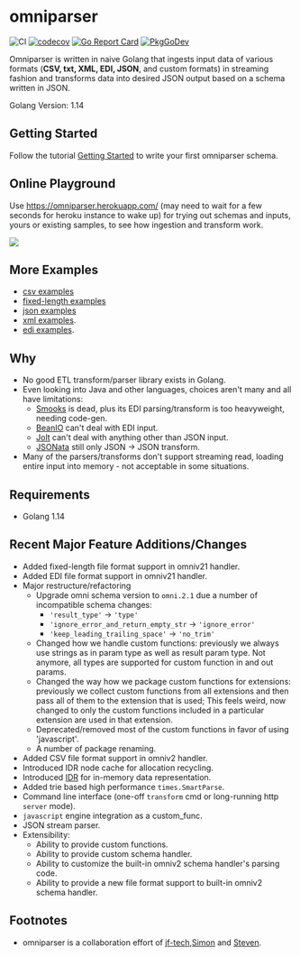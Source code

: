 # omniparser
![CI](https://github.com/jf-tech/omniparser/workflows/CI/badge.svg)
[![codecov](https://codecov.io/gh/jf-tech/omniparser/branch/master/graph/badge.svg)](https://codecov.io/gh/jf-tech/omniparser)
[![Go Report Card](https://goreportcard.com/badge/github.com/jf-tech/omniparser)](https://goreportcard.com/report/github.com/jf-tech/omniparser)
[![PkgGoDev](https://pkg.go.dev/badge/github.com/jf-tech/omniparser)](https://pkg.go.dev/github.com/jf-tech/omniparser)

Omniparser is written in naive Golang that ingests input data of various formats (**CSV, txt, XML, EDI, JSON**, and
custom formats) in streaming fashion and transforms data into desired JSON output based on a schema written in JSON.

Golang Version: 1.14

## Getting Started

Follow the tutorial [Getting Started](./doc/gettingstarted.md) to write your first omniparser schema.

## Online Playground

Use https://omniparser.herokuapp.com/ (may need to wait for a few seconds for heroku instance to wake up)
for trying out schemas and inputs, yours or existing samples, to see how ingestion and transform work.

![](./cli/cmd/web/playground-demo.gif)

## More Examples
- [csv examples](extensions/omniv21/samples/csv)
- [fixed-length examples](extensions/omniv21/samples/fixedlength)
- [json examples](extensions/omniv21/samples/json)
- [xml examples](extensions/omniv21/samples/xml).
- [edi examples](extensions/omniv21/samples/edi).

## Why
- No good ETL transform/parser library exists in Golang.
- Even looking into Java and other languages, choices aren't many and all have limitations:
    - [Smooks](https://www.smooks.org/) is dead, plus its EDI parsing/transform is too heavyweight, needing code-gen.
    - [BeanIO](http://beanio.org/) can't deal with EDI input.
    - [Jolt](https://github.com/bazaarvoice/jolt) can't deal with anything other than JSON input.
    - [JSONata](https://jsonata.org/) still only JSON -> JSON transform.
- Many of the parsers/transforms don't support streaming read, loading entire input into memory - not acceptable in some
situations.

## Requirements
- Golang 1.14

## Recent Major Feature Additions/Changes
- Added fixed-length file format support in omniv21 handler.
- Added EDI file format support in omniv21 handler.
- Major restructure/refactoring
    - Upgrade omni schema version to `omni.2.1` due a number of incompatible schema changes:
        - `'result_type'` -> `'type'`
        - `'ignore_error_and_return_empty_str` -> `'ignore_error'`
        - `'keep_leading_trailing_space'` -> `'no_trim'` 
    - Changed how we handle custom functions: previously we always use strings as in param type as well as result param
    type. Not anymore, all types are supported for custom function in and out params.
    - Changed the way how we package custom functions for extensions: previously we collect custom functions from all
    extensions and then pass all of them to the extension that is used; This feels weird, now changed to only the custom
    functions included in a particular extension are used in that extension.
    - Deprecated/removed most of the custom functions in favor of using 'javascript'. 
    - A number of package renaming.
- Added CSV file format support in omniv2 handler.
- Introduced IDR node cache for allocation recycling. 
- Introduced [IDR](./idr/README.md) for in-memory data representation.
- Added trie based high performance `times.SmartParse`.
- Command line interface (one-off `transform` cmd or long-running http `server` mode).
- `javascript` engine integration as a custom_func.
- JSON stream parser.
- Extensibility:
    - Ability to provide custom functions.
    - Ability to provide custom schema handler.
    - Ability to customize the built-in omniv2 schema handler's parsing code.
    - Ability to provide a new file format support to built-in omniv2 schema handler.

## Footnotes
- omniparser is a collaboration effort of [jf-tech](https://github.com/jf-tech/),[Simon](https://github.com/liangxibing)
and [Steven](http://github.com/wangjia007bond).
